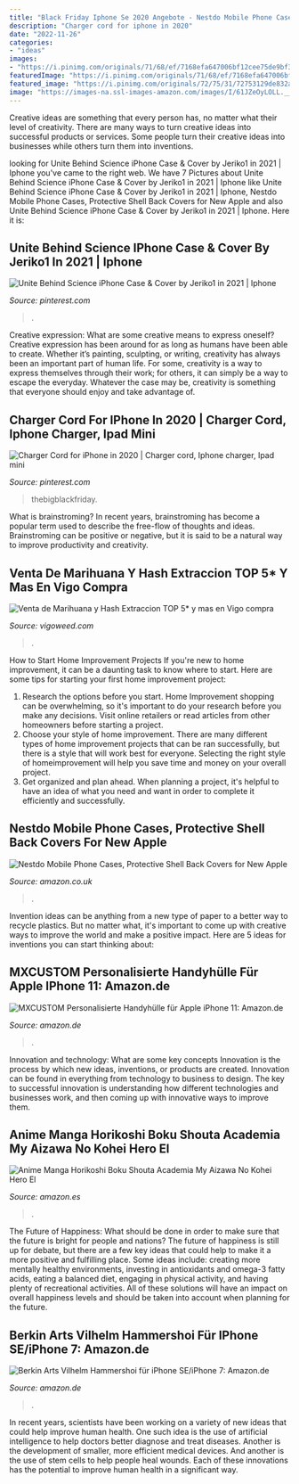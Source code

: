 ```yaml
---
title: "Black Friday Iphone Se 2020 Angebote - Nestdo Mobile Phone Cases, Protective Shell Back Covers For New Apple"
description: "Charger cord for iphone in 2020"
date: "2022-11-26"
categories:
- "ideas"
images:
- "https://i.pinimg.com/originals/71/68/ef/7168efa647006bf12cee75de9bf3e077.png"
featuredImage: "https://i.pinimg.com/originals/71/68/ef/7168efa647006bf12cee75de9bf3e077.png"
featured_image: "https://i.pinimg.com/originals/72/75/31/72753129de832a7d2f14df5316a428e8.jpg"
image: "https://images-na.ssl-images-amazon.com/images/I/61JZeOyLOLL.__AC_SY300_QL70_ML2_.jpg"
---
```



Creative ideas are something that every person has, no matter what their level of creativity. There are many ways to turn creative ideas into successful products or services. Some people turn their creative ideas into businesses while others turn them into inventions.

	

		
looking for Unite Behind Science iPhone Case &amp; Cover by Jeriko1 in 2021 | Iphone you've came to the right web. We have 7 Pictures about Unite Behind Science iPhone Case &amp; Cover by Jeriko1 in 2021 | Iphone like Unite Behind Science iPhone Case &amp; Cover by Jeriko1 in 2021 | Iphone, Nestdo Mobile Phone Cases, Protective Shell Back Covers for New Apple and also Unite Behind Science iPhone Case &amp; Cover by Jeriko1 in 2021 | Iphone. Here it is:
		
    
## Unite Behind Science IPhone Case &amp; Cover By Jeriko1 In 2021 | Iphone

<img loading=lazy src="https://i.pinimg.com/originals/71/68/ef/7168efa647006bf12cee75de9bf3e077.png" onerror="this.onerror=null;this.src='https://tse2.mm.bing.net/th?id=OIP.2-8R5kE132bb7se5ojmzjAHaLH&amp;pid=15.1';" alt="Unite Behind Science iPhone Case &amp; Cover by Jeriko1 in 2021 | Iphone">

_Source: pinterest.com_

>. 

	

Creative expression: What are some creative means to express oneself?
Creative expression has been around for as long as humans have been able to create. Whether it’s painting, sculpting, or writing, creativity has always been an important part of human life. For some, creativity is a way to express themselves through their work; for others, it can simply be a way to escape the everyday. Whatever the case may be, creativity is something that everyone should enjoy and take advantage of.

    
## Charger Cord For IPhone In 2020 | Charger Cord, Iphone Charger, Ipad Mini

<img loading=lazy src="https://i.pinimg.com/originals/72/75/31/72753129de832a7d2f14df5316a428e8.jpg" onerror="this.onerror=null;this.src='https://tse2.mm.bing.net/th?id=OIP.Q28TxurVd1KsHsUW-Y5qbwHaHa&amp;pid=15.1';" alt="Charger Cord for iPhone in 2020 | Charger cord, Iphone charger, Ipad mini">

_Source: pinterest.com_

>thebigblackfriday. 

	

What is brainstroming?
In recent years, brainstroming has become a popular term used to describe the free-flow of thoughts and ideas. Brainstroming can be positive or negative, but it is said to be a natural way to improve productivity and creativity.

    
## Venta De Marihuana Y Hash Extraccion TOP 5* Y Mas En Vigo Compra

<img loading=lazy src="https://vigoweed.com/wp-content/uploads/2020/09/full_kamagra_oral_new-1024x585.png" onerror="this.onerror=null;this.src='https://tse3.mm.bing.net/th?id=OIP.qFsLQh7ZubOmNOlLBxBHFAHaEO&amp;pid=15.1';" alt="Venta de Marihuana y Hash Extraccion TOP 5* y mas en Vigo compra">

_Source: vigoweed.com_

>. 

	

How to Start Home Improvement Projects
If you're new to home improvement, it can be a daunting task to know where to start. Here are some tips for starting your first home improvement project: 
1. Research the options before you start. Home Improvement shopping can be overwhelming, so it's important to do your research before you make any decisions. Visit online retailers or read articles from other homeowners before starting a project. 
2. Choose your style of home improvement. There are many different types of home improvement projects that can be ran successfully, but there is a style that will work best for everyone. Selecting the right style of homeimprovement will help you save time and money on your overall project. 
3. Get organized and plan ahead. When planning a project, it's helpful to have an idea of what you need and want in order to complete it efficiently and successfully.

    
## Nestdo Mobile Phone Cases, Protective Shell Back Covers For New Apple

<img loading=lazy src="https://images-na.ssl-images-amazon.com/images/I/51nflcmxqWL._AC_SL1001_.jpg" onerror="this.onerror=null;this.src='https://tse3.mm.bing.net/th?id=OIP.ou-VmCM_31A1GZ5-EfO7qQHaMN&amp;pid=15.1';" alt="Nestdo Mobile Phone Cases, Protective Shell Back Covers for New Apple">

_Source: amazon.co.uk_

>. 

	

Invention ideas can be anything from a new type of paper to a better way to recycle plastics. But no matter what, it's important to come up with creative ways to improve the world and make a positive impact. Here are 5 ideas for inventions you can start thinking about: 

    
## MXCUSTOM Personalisierte Handyhülle Für Apple IPhone 11: Amazon.de

<img loading=lazy src="https://images-na.ssl-images-amazon.com/images/I/61s1dh1ouVL._AC_SX569_.jpg" onerror="this.onerror=null;this.src='https://tse3.mm.bing.net/th?id=OIP.Bym637D9kB9-6ddXq-gLvgHaG4&amp;pid=15.1';" alt="MXCUSTOM Personalisierte Handyhülle für Apple iPhone 11: Amazon.de">

_Source: amazon.de_

>. 

	

Innovation and technology: What are some key concepts
Innovation is the process by which new ideas, inventions, or products are created. Innovation can be found in everything from technology to business to design. The key to successful innovation is understanding how different technologies and businesses work, and then coming up with innovative ways to improve them.

    
## Anime Manga Horikoshi Boku Shouta Academia My Aizawa No Kohei Hero El

<img loading=lazy src="https://images-na.ssl-images-amazon.com/images/I/61JZeOyLOLL.__AC_SY300_QL70_ML2_.jpg" onerror="this.onerror=null;this.src='https://tse2.mm.bing.net/th?id=OIP.kQiZayYzmPeyD34mCAm6RQAAAA&amp;pid=15.1';" alt="Anime Manga Horikoshi Boku Shouta Academia My Aizawa No Kohei Hero El">

_Source: amazon.es_

>. 

	

The Future of Happiness: What should be done in order to make sure that the future is bright for people and nations?
The future of happiness is still up for debate, but there are a few key ideas that could help to make it a more positive and fulfilling place. Some ideas include: creating more mentally healthy environments, investing in antioxidants and omega-3 fatty acids, eating a balanced diet, engaging in physical activity, and having plenty of recreational activities. All of these solutions will have an impact on overall happiness levels and should be taken into account when planning for the future.

    
## Berkin Arts Vilhelm Hammershoi Für IPhone SE/iPhone 7: Amazon.de

<img loading=lazy src="https://images-na.ssl-images-amazon.com/images/I/61xJ6toJEDL._AC_SX679_.jpg" onerror="this.onerror=null;this.src='https://tse3.mm.bing.net/th?id=OIP.A1UPTT3gT-dcTN74uFvjOAHaJk&amp;pid=15.1';" alt="Berkin Arts Vilhelm Hammershoi für iPhone SE/iPhone 7: Amazon.de">

_Source: amazon.de_

>. 

	

In recent years, scientists have been working on a variety of new ideas that could help improve human health. One such idea is the use of artificial intelligence to help doctors better diagnose and treat diseases. Another is the development of smaller, more efficient medical devices. And another is the use of stem cells to help people heal wounds. Each of these innovations has the potential to improve human health in a significant way.

